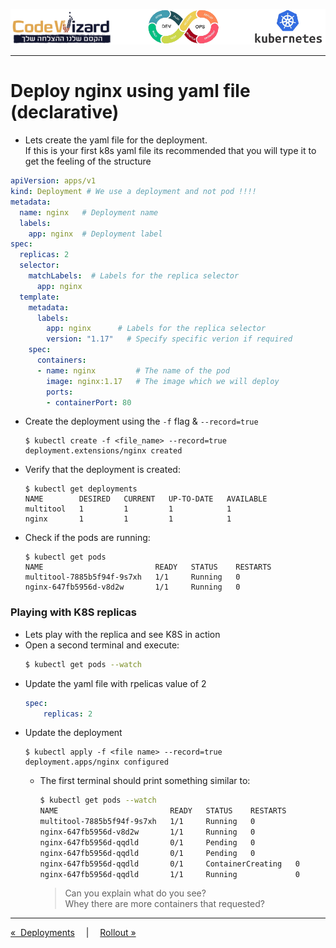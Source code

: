 ![](../resources/k8s-logos.png)

----

# Deploy nginx using yaml file (declarative)

- Lets create the yaml file for the deployment.  
  If this is your first k8s yaml file its recommended that you will type it to get the feeling of the structure
```yaml
apiVersion: apps/v1
kind: Deployment # We use a deployment and not pod !!!!
metadata:
  name: nginx   # Deployment name
  labels:
    app: nginx  # Deployment label
spec:
  replicas: 2
  selector:
    matchLabels:  # Labels for the replica selector 
      app: nginx
  template:
    metadata:
      labels:
        app: nginx      # Labels for the replica selector 
        version: "1.17"   # Specify specific verion if required
    spec:
      containers:
      - name: nginx         # The name of the pod
        image: nginx:1.17   # The image which we will deploy
        ports:
        - containerPort: 80
```

- Create the deployment using the `-f` flag & `--record=true`
    ```
    $ kubectl create -f <file_name> --record=true
    deployment.extensions/nginx created

- Verify that the deployment is created:
    ```
    $ kubectl get deployments
    NAME        DESIRED   CURRENT   UP-TO-DATE   AVAILABLE   
    multitool   1         1         1            1           
    nginx       1         1         1            1           
    ```
- Check if the pods are running:
    ```
    $ kubectl get pods
    NAME                         READY   STATUS    RESTARTS   
    multitool-7885b5f94f-9s7xh   1/1     Running   0          
    nginx-647fb5956d-v8d2w       1/1     Running   0          
    ```

### Playing with K8S replicas
- Lets play with the replica and see K8S in action
- Open a second terminal and execute:
    ```sh
    $ kubectl get pods --watch
    ```
- Update the yaml file with rpelicas value of 2    
    ```yaml
    spec:
        replicas: 2
    ```
- Update the deployment
    ```
    $ kubectl apply -f <file name> --record=true
    deployment.apps/nginx configured    
    ```
    - The first terminal should print something similar to:
        ```sh
        $ kubectl get pods --watch
        NAME                         READY   STATUS    RESTARTS   
        multitool-7885b5f94f-9s7xh   1/1     Running   0          
        nginx-647fb5956d-v8d2w       1/1     Running   0          
        nginx-647fb5956d-qqdld       0/1     Pending   0          
        nginx-647fb5956d-qqdld       0/1     Pending   0          
        nginx-647fb5956d-qqdld       0/1     ContainerCreating   0          
        nginx-647fb5956d-qqdld       1/1     Running             0          
        ```

        > Can you explain what do you see?   
          Whey there are more containers that requested?

---
<a href="../02-Deployments">&#171;&nbsp; Deployments</a>
&emsp;|&emsp;
<a href="../04-Rollout">Rollout&nbsp;&#187;</a>          